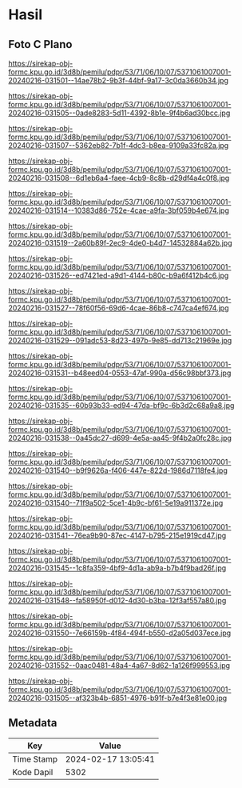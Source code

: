 # Hasil

## Foto C Plano

https://sirekap-obj-formc.kpu.go.id/3d8b/pemilu/pdpr/53/71/06/10/07/5371061007001-20240216-031501--14ae78b2-9b3f-44bf-9a17-3c0da3660b34.jpg

https://sirekap-obj-formc.kpu.go.id/3d8b/pemilu/pdpr/53/71/06/10/07/5371061007001-20240216-031505--0ade8283-5d11-4392-8b1e-9f4b6ad30bcc.jpg

https://sirekap-obj-formc.kpu.go.id/3d8b/pemilu/pdpr/53/71/06/10/07/5371061007001-20240216-031507--5362eb82-7b1f-4dc3-b8ea-9109a33fc82a.jpg

https://sirekap-obj-formc.kpu.go.id/3d8b/pemilu/pdpr/53/71/06/10/07/5371061007001-20240216-031508--6d1eb6a4-faee-4cb9-8c8b-d29df4a4c0f8.jpg

https://sirekap-obj-formc.kpu.go.id/3d8b/pemilu/pdpr/53/71/06/10/07/5371061007001-20240216-031514--10383d86-752e-4cae-a9fa-3bf059b4e674.jpg

https://sirekap-obj-formc.kpu.go.id/3d8b/pemilu/pdpr/53/71/06/10/07/5371061007001-20240216-031519--2a60b89f-2ec9-4de0-b4d7-14532884a62b.jpg

https://sirekap-obj-formc.kpu.go.id/3d8b/pemilu/pdpr/53/71/06/10/07/5371061007001-20240216-031526--ed7421ed-a9d1-4144-b80c-b9a6f412b4c6.jpg

https://sirekap-obj-formc.kpu.go.id/3d8b/pemilu/pdpr/53/71/06/10/07/5371061007001-20240216-031527--78f60f56-69d6-4cae-86b8-c747ca4ef674.jpg

https://sirekap-obj-formc.kpu.go.id/3d8b/pemilu/pdpr/53/71/06/10/07/5371061007001-20240216-031529--091adc53-8d23-497b-9e85-dd713c21969e.jpg

https://sirekap-obj-formc.kpu.go.id/3d8b/pemilu/pdpr/53/71/06/10/07/5371061007001-20240216-031531--b48eed04-0553-47af-990a-d56c98bbf373.jpg

https://sirekap-obj-formc.kpu.go.id/3d8b/pemilu/pdpr/53/71/06/10/07/5371061007001-20240216-031535--60b93b33-ed94-47da-bf9c-6b3d2c68a9a8.jpg

https://sirekap-obj-formc.kpu.go.id/3d8b/pemilu/pdpr/53/71/06/10/07/5371061007001-20240216-031538--0a45dc27-d699-4e5a-aa45-9f4b2a0fc28c.jpg

https://sirekap-obj-formc.kpu.go.id/3d8b/pemilu/pdpr/53/71/06/10/07/5371061007001-20240216-031540--b9f9626a-f406-447e-822d-1986d7118fe4.jpg

https://sirekap-obj-formc.kpu.go.id/3d8b/pemilu/pdpr/53/71/06/10/07/5371061007001-20240216-031540--71f9a502-5ce1-4b9c-bf61-5e19a911372e.jpg

https://sirekap-obj-formc.kpu.go.id/3d8b/pemilu/pdpr/53/71/06/10/07/5371061007001-20240216-031541--76ea9b90-87ec-4147-b795-215e1919cd47.jpg

https://sirekap-obj-formc.kpu.go.id/3d8b/pemilu/pdpr/53/71/06/10/07/5371061007001-20240216-031545--1c8fa359-4bf9-4d1a-ab9a-b7b4f9bad26f.jpg

https://sirekap-obj-formc.kpu.go.id/3d8b/pemilu/pdpr/53/71/06/10/07/5371061007001-20240216-031548--fa58950f-d012-4d30-b3ba-12f3af557a80.jpg

https://sirekap-obj-formc.kpu.go.id/3d8b/pemilu/pdpr/53/71/06/10/07/5371061007001-20240216-031550--7e66159b-4f84-494f-b550-d2a05d037ece.jpg

https://sirekap-obj-formc.kpu.go.id/3d8b/pemilu/pdpr/53/71/06/10/07/5371061007001-20240216-031552--0aac0481-48a4-4a67-8d62-1a126f999553.jpg

https://sirekap-obj-formc.kpu.go.id/3d8b/pemilu/pdpr/53/71/06/10/07/5371061007001-20240216-031505--af323b4b-6851-4976-b91f-b7e4f3e81e00.jpg


## Metadata

| Key        | Value               |
| ---------- | ------------------- |
| Time Stamp | 2024-02-17 13:05:41 |
| Kode Dapil | 5302                |



